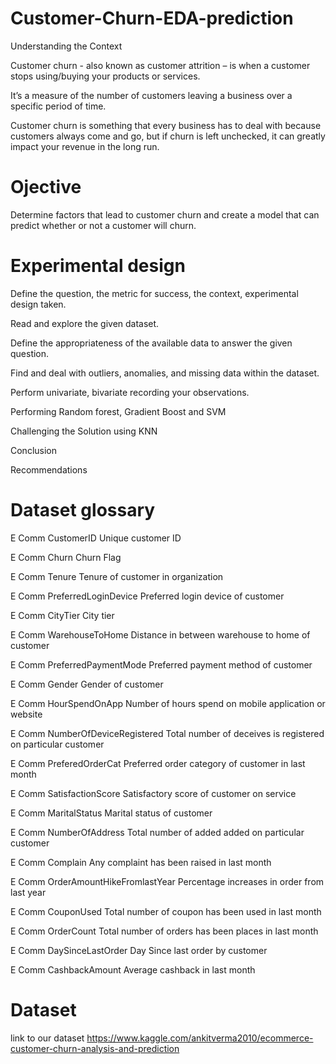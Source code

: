 # Customer-Churn-EDA-prediction
Understanding the Context

Customer churn - also known as customer attrition – is when a customer stops using/buying your products or services.

It’s a measure of the number of customers leaving a business over a specific period of time.

Customer churn is something that every business has to deal with because customers always come and go, but if churn is left unchecked, it can greatly impact your revenue in the long run.

# Ojective
Determine factors that lead to customer churn and create  a model that can predict whether or not a customer will churn.

# Experimental design
Define the question, the metric for success, the context, experimental design taken.

Read and explore the given dataset.

Define the appropriateness of the available data to answer the given question.

Find and deal with outliers, anomalies, and missing data within the dataset.

Perform univariate, bivariate recording your observations.

Performing Random forest, Gradient Boost and SVM 

Challenging the Solution using KNN

Conclusion

Recommendations

# Dataset glossary
E Comm CustomerID Unique customer ID

E Comm Churn Churn Flag

E Comm Tenure Tenure of customer in organization

E Comm PreferredLoginDevice Preferred login device of customer

E Comm CityTier City tier

E Comm WarehouseToHome Distance in between warehouse to home of customer

E Comm PreferredPaymentMode Preferred payment method of customer

E Comm Gender Gender of customer

E Comm HourSpendOnApp Number of hours spend on mobile application or website

E Comm NumberOfDeviceRegistered Total number of deceives is registered on particular customer

E Comm PreferedOrderCat Preferred order category of customer in last month

E Comm SatisfactionScore Satisfactory score of customer on service

E Comm MaritalStatus Marital status of customer

E Comm NumberOfAddress Total number of added added on particular customer

E Comm Complain Any complaint has been raised in last month

E Comm OrderAmountHikeFromlastYear Percentage increases in order from last year

E Comm CouponUsed Total number of coupon has been used in last month

E Comm OrderCount Total number of orders has been places in last month

E Comm DaySinceLastOrder Day Since last order by customer

E Comm CashbackAmount Average cashback in last month

# Dataset
link to our dataset https://www.kaggle.com/ankitverma2010/ecommerce-customer-churn-analysis-and-prediction
